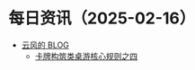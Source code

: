 ﻿# 每日资讯（2025-02-16）

- [云风的 BLOG](http://blog.codingnow.com/atom.xml)
  - [卡牌构筑类桌游核心规则之四](https://blog.codingnow.com/2025/02/dbg_rules_4.html)
